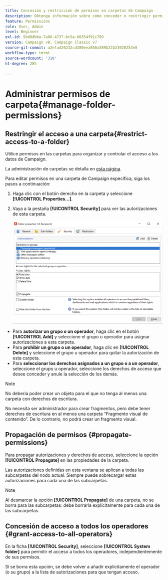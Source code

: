 ```yaml
---
title: Concesión y restricción de permisos en carpetas de Campaign
description: Obtenga información sobre cómo conceder o restringir permisos en carpetas
feature: Permissions
role: User, Admin
level: Beginner
exl-id: 5bd8dbba-7a06-4737-bc5a-60354f91c709
version: Campaign v8, Campaign Classic v7
source-git-commit: a2efad26232cd380eea850a589b22b23928253e8
workflow-type: tm+mt
source-wordcount: '310'
ht-degree: 28%

---
```


# Administrar permisos de carpeta{#manage-folder-permissions}

## Restringir el acceso a una carpeta{#restrict-access-to-a-folder}

Utilice permisos en las carpetas para organizar y controlar el acceso a los datos de Campaign.

La administración de carpetas se detalla en [esta página](../audiences/folders-and-views.md).

Para editar permisos en una carpeta de Campaign específica, siga los pasos a continuación:

1. Haga clic con el botón derecho en la carpeta y seleccione **[!UICONTROL Properties...]**.
1. Vaya a la pestaña **[!UICONTROL Security]** para ver las autorizaciones de esta carpeta.

   ![](assets/folder-permissions.png)

* Para **autorizar un grupo o un operador**, haga clic en el botón **[!UICONTROL Add]** y seleccione el grupo u operador para asignar autorizaciones a esta carpeta.
* Para **prohibir un grupo o un operador**, haga clic en **[!UICONTROL Delete]** y seleccione el grupo u operador para quitar la autorización de esta carpeta.
* Para **seleccionar los derechos asignados a un grupo o a un operador**, seleccione el grupo u operador, seleccione los derechos de acceso que desee conceder y anule la selección de los demás.

>[!NOTE]
>
>No debería poder crear un objeto para el que no tenga al menos una carpeta con derechos de escritura.
>
>No necesita ser administrador para crear fragmentos, pero debe tener derechos de escritura en al menos una carpeta “Fragmento visual de contenido”. De lo contrario, no podrá crear un fragmento visual.

## Propagación de permisos {#propagate-permissions}

Para propagar autorizaciones y derechos de acceso, seleccione la opción **[!UICONTROL Propagate]** en las propiedades de la carpeta.

Las autorizaciones definidas en esta ventana se aplican a todas las subcarpetas del nodo actual. Siempre puede sobrecargar estas autorizaciones para cada una de las subcarpetas.

>[!NOTE]
>
>Al desmarcar la opción **[!UICONTROL Propagate]** de una carpeta, no se borra para las subcarpetas: debe borrarla explícitamente para cada una de las subcarpetas.

## Concesión de acceso a todos los operadores {#grant-access-to-all-operators}

En la ficha **[!UICONTROL Security]**, seleccione **[!UICONTROL System folder]** para permitir el acceso a todos los operadores, independientemente de sus permisos.

Si se borra esta opción, se debe volver a añadir explícitamente el operador (o su grupo) a la lista de autorizaciones para que tengan acceso.
